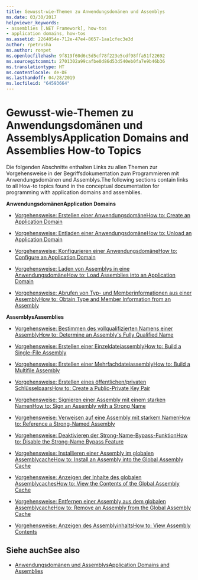 ```yaml
---
title: Gewusst-wie-Themen zu Anwendungsdomänen und Assemblys
ms.date: 03/30/2017
helpviewer_keywords:
- assemblies [.NET Framework], how-tos
- application domains, how-tos
ms.assetid: 2264054e-712e-47e4-8657-1aa1cfec3e3d
author: rpetrusha
ms.author: ronpet
ms.openlocfilehash: 9f819f60d6c5d5cf78f223e5cdf98ffa51f22692
ms.sourcegitcommit: 2701302a99cafbe0d86d53d540eb0fa7e9b46b36
ms.translationtype: HT
ms.contentlocale: de-DE
ms.lasthandoff: 04/28/2019
ms.locfileid: "64593664"
---
```

# <a name="application-domains-and-assemblies-how-to-topics"></a><span data-ttu-id="81698-102">Gewusst-wie-Themen zu Anwendungsdomänen und Assemblys</span><span class="sxs-lookup"><span data-stu-id="81698-102">Application Domains and Assemblies How-to Topics</span></span>
<span data-ttu-id="81698-103">Die folgenden Abschnitte enthalten Links zu allen Themen zur Vorgehensweise in der Begriffsdokumentation zum Programmieren mit Anwendungsdomänen und Assemblys.</span><span class="sxs-lookup"><span data-stu-id="81698-103">The following sections contain links to all How-to topics found in the conceptual documentation for programming with application domains and assemblies.</span></span>  
  
 <span data-ttu-id="81698-104">**Anwendungsdomänen**</span><span class="sxs-lookup"><span data-stu-id="81698-104">**Application Domains**</span></span>  
  
- [<span data-ttu-id="81698-105">Vorgehensweise: Erstellen einer Anwendungsdomäne</span><span class="sxs-lookup"><span data-stu-id="81698-105">How to: Create an Application Domain</span></span>](../../../docs/framework/app-domains/how-to-create-an-application-domain.md)  
  
- [<span data-ttu-id="81698-106">Vorgehensweise: Entladen einer Anwendungsdomäne</span><span class="sxs-lookup"><span data-stu-id="81698-106">How to: Unload an Application Domain</span></span>](../../../docs/framework/app-domains/how-to-unload-an-application-domain.md)  
  
- [<span data-ttu-id="81698-107">Vorgehensweise: Konfigurieren einer Anwendungsdomäne</span><span class="sxs-lookup"><span data-stu-id="81698-107">How to: Configure an Application Domain</span></span>](../../../docs/framework/app-domains/how-to-configure-an-application-domain.md)  
  
- [<span data-ttu-id="81698-108">Vorgehensweise: Laden von Assemblys in eine Anwendungsdomäne</span><span class="sxs-lookup"><span data-stu-id="81698-108">How to: Load Assemblies into an Application Domain</span></span>](../../../docs/framework/app-domains/how-to-load-assemblies-into-an-application-domain.md)  
  
- [<span data-ttu-id="81698-109">Vorgehensweise: Abrufen von Typ- und Memberinformationen aus einer Assembly</span><span class="sxs-lookup"><span data-stu-id="81698-109">How to: Obtain Type and Member Information from an Assembly</span></span>](../../../docs/framework/app-domains/how-to-obtain-type-and-member-information-from-an-assembly.md)  
  
 <span data-ttu-id="81698-110">**Assemblys**</span><span class="sxs-lookup"><span data-stu-id="81698-110">**Assemblies**</span></span>  
  
- [<span data-ttu-id="81698-111">Vorgehensweise: Bestimmen des vollqualifizierten Namens einer Assembly</span><span class="sxs-lookup"><span data-stu-id="81698-111">How to: Determine an Assembly's Fully Qualified Name</span></span>](../../../docs/framework/app-domains/how-to-determine-assembly-fully-qualified-name.md)  
  
- [<span data-ttu-id="81698-112">Vorgehensweise: Erstellen einer Einzeldateiassembly</span><span class="sxs-lookup"><span data-stu-id="81698-112">How to: Build a Single-File Assembly</span></span>](../../../docs/framework/app-domains/how-to-build-a-single-file-assembly.md)  
  
- [<span data-ttu-id="81698-113">Vorgehensweise: Erstellen einer Mehrfachdateiassembly</span><span class="sxs-lookup"><span data-stu-id="81698-113">How to: Build a Multifile Assembly</span></span>](../../../docs/framework/app-domains/how-to-build-a-multifile-assembly.md)  
  
- [<span data-ttu-id="81698-114">Vorgehensweise: Erstellen eines öffentlichen/privaten Schlüsselpaars</span><span class="sxs-lookup"><span data-stu-id="81698-114">How to: Create a Public-Private Key Pair</span></span>](../../../docs/framework/app-domains/how-to-create-a-public-private-key-pair.md)  
  
- [<span data-ttu-id="81698-115">Vorgehensweise: Signieren einer Assembly mit einem starken Namen</span><span class="sxs-lookup"><span data-stu-id="81698-115">How to: Sign an Assembly with a Strong Name</span></span>](../../../docs/framework/app-domains/how-to-sign-an-assembly-with-a-strong-name.md)  
  
- [<span data-ttu-id="81698-116">Vorgehensweise: Verweisen auf eine Assembly mit starkem Namen</span><span class="sxs-lookup"><span data-stu-id="81698-116">How to: Reference a Strong-Named Assembly</span></span>](../../../docs/framework/app-domains/how-to-reference-a-strong-named-assembly.md)  
  
- [<span data-ttu-id="81698-117">Vorgehensweise: Deaktivieren der Strong-Name-Bypass-Funktion</span><span class="sxs-lookup"><span data-stu-id="81698-117">How to: Disable the Strong-Name Bypass Feature</span></span>](../../../docs/framework/app-domains/how-to-disable-the-strong-name-bypass-feature.md)  
  
- [<span data-ttu-id="81698-118">Vorgehensweise: Installieren einer Assembly im globalen Assemblycache</span><span class="sxs-lookup"><span data-stu-id="81698-118">How to: Install an Assembly into the Global Assembly Cache</span></span>](../../../docs/framework/app-domains/how-to-install-an-assembly-into-the-gac.md)  
  
- [<span data-ttu-id="81698-119">Vorgehensweise: Anzeigen der Inhalte des globalen Assemblycaches</span><span class="sxs-lookup"><span data-stu-id="81698-119">How to: View the Contents of the Global Assembly Cache</span></span>](../../../docs/framework/app-domains/how-to-view-the-contents-of-the-gac.md)  
  
- [<span data-ttu-id="81698-120">Vorgehensweise: Entfernen einer Assembly aus dem globalen Assemblycache</span><span class="sxs-lookup"><span data-stu-id="81698-120">How to: Remove an Assembly from the Global Assembly Cache</span></span>](../../../docs/framework/app-domains/how-to-remove-an-assembly-from-the-gac.md)  
  
- [<span data-ttu-id="81698-121">Vorgehensweise: Anzeigen des Assemblyinhalts</span><span class="sxs-lookup"><span data-stu-id="81698-121">How to: View Assembly Contents</span></span>](../../../docs/framework/app-domains/how-to-view-assembly-contents.md)  
  
## <a name="see-also"></a><span data-ttu-id="81698-122">Siehe auch</span><span class="sxs-lookup"><span data-stu-id="81698-122">See also</span></span>

- [<span data-ttu-id="81698-123">Anwendungsdomänen und Assemblys</span><span class="sxs-lookup"><span data-stu-id="81698-123">Application Domains and Assemblies</span></span>](../../../docs/framework/app-domains/index.md)
